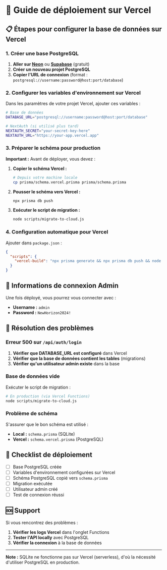 # 🚀 Guide de déploiement sur Vercel

## 📋 Étapes pour configurer la base de données sur Vercel

### 1. Créer une base PostgreSQL

1. **Aller sur [Neon](https://neon.tech)** ou **[Supabase](https://supabase.com)** (gratuit)
2. **Créer un nouveau projet PostgreSQL**
3. **Copier l'URL de connexion** (format : `postgresql://username:password@host:port/database`)

### 2. Configurer les variables d'environnement sur Vercel

Dans les paramètres de votre projet Vercel, ajouter ces variables :

```bash
# Base de données
DATABASE_URL="postgresql://username:password@host:port/database"

# NextAuth (si utilisé plus tard)
NEXTAUTH_SECRET="your-secret-key-here"
NEXTAUTH_URL="https://your-app.vercel.app"
```

### 3. Préparer le schéma pour production

**Important :** Avant de déployer, vous devez :

1. **Copier le schéma Vercel :**
   ```bash
   # Depuis votre machine locale
   cp prisma/schema.vercel.prisma prisma/schema.prisma
   ```

2. **Pousser le schéma vers Vercel :**
   ```bash
   npx prisma db push
   ```

3. **Exécuter le script de migration :**
   ```bash
   node scripts/migrate-to-cloud.js
   ```

### 4. Configuration automatique pour Vercel

Ajouter dans `package.json` :

```json
{
  "scripts": {
    "vercel-build": "npx prisma generate && npx prisma db push && node scripts/migrate-to-cloud.js && next build"
  }
}
```

## 🔑 Informations de connexion Admin

Une fois déployé, vous pourrez vous connecter avec :

- **Username :** `admin`
- **Password :** `NewHorizon2024!`

## 🐛 Résolution des problèmes

### Erreur 500 sur `/api/auth/login`

1. **Vérifier que DATABASE_URL est configuré** dans Vercel
2. **Vérifier que la base de données contient les tables** (migrations)
3. **Vérifier qu'un utilisateur admin existe** dans la base

### Base de données vide

Exécuter le script de migration :
```bash
# En production (via Vercel Functions)
node scripts/migrate-to-cloud.js
```

### Problème de schéma

S'assurer que le bon schéma est utilisé :
- **Local :** `schema.prisma` (SQLite)
- **Vercel :** `schema.vercel.prisma` (PostgreSQL)

## 📝 Checklist de déploiement

- [ ] Base PostgreSQL créée
- [ ] Variables d'environnement configurées sur Vercel
- [ ] Schéma PostgreSQL copié vers `schema.prisma`
- [ ] Migration exécutée
- [ ] Utilisateur admin créé
- [ ] Test de connexion réussi

## 🆘 Support

Si vous rencontrez des problèmes :

1. **Vérifier les logs Vercel** dans l'onglet Functions
2. **Tester l'API locally** avec PostgreSQL
3. **Vérifier la connexion** à la base de données

---

**Note :** SQLite ne fonctionne pas sur Vercel (serverless), d'où la nécessité d'utiliser PostgreSQL en production. 